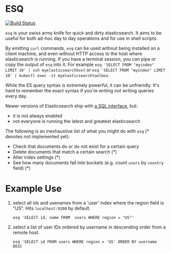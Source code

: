 ESQ
===

[![Build Status](https://travis-ci.org/leeavital/esq.svg?branch=master)](https://travis-ci.org/leeavital/esq)

`esq` is your swiss army knife for quick and dirty elasticsearch. It aims
to be useful for both ad-hoc day to day operations and for use in shell scripts.

By emitting `curl` commands, `esq` can be used without being installed on a
client machine, and even without HTTP access to the host where elasticsearch is
running. If you have a terminal session, you can pipe or copy the output of `esq`
into it. For example `esq 'SELECT FROM "myindex" LIMIT 10' | ssh myelasticsearchhost` or
`esq 'SELECT FROM "myindex" LIMIT 10' | kubectl exec -it myelasticsearchtoolbox`.

While the ES query syntax is extremely powerful, it can be unfriendly. It's
hard to remember the exact syntax if you're writing not writing queries every day.

Newer versions of Elasticsearch ship with [a SQL interface](https://www.elastic.co/products/stack/elasticsearch-sql), but:
- it is not always enabled
- not everyone is running the latest and greatest elasticsearch

The following is an inexhaustive list of what you might do with `esq` (\* denotes not implemented yet):

- Check that documents do or do not exist for a certain query
- Delete documents that match a certain search (\*)
- Alter index settings (\*)
- See how many documents fall into buckets (e.g. count `users` by `country` field) (\*)

Example Use
===========


1. select all ids and usenames from a 'user' index where the region field is "US". Hits `localhost:9200` by default.

    ```
    esq 'SELECT id, name FROM  users WHERE region = "US"'
    ```

1. select a list of user IDs ordered by username in descending order from a remote host.

    ```
    esq 'SELECT id FROM users WHERE region = 'US' ORDER BY username DESC
    ```
